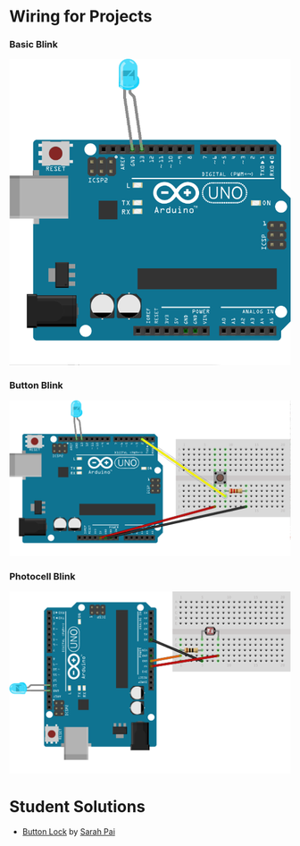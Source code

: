 # Wiring for Projects

### Basic Blink
![Basic Blink](https://raw.githubusercontent.com/VCUBrandcenter/PhysicalComputing/gh-pages/media/led.png)

### Button Blink
![Button Blink](https://raw.githubusercontent.com/VCUBrandcenter/PhysicalComputing/gh-pages/media/button_bb.png)

### Photocell Blink
![Button Blink](https://raw.githubusercontent.com/VCUBrandcenter/PhysicalComputing/gh-pages/media/Photocell_bb.png)

# Student Solutions
* [Button Lock](https://github.com/yummmmpai/physical_computing/tree/master/buttonLock) by [Sarah Pai](https://github.com/yummmmpai)
